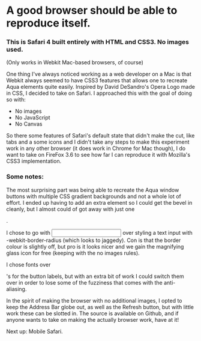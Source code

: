 # A good browser should be able to reproduce itself.

### This is Safari 4 built entirely with HTML and CSS3. No images used.

(Only works in Webkit Mac-based browsers, of course)

One thing I've always noticed working as a web developer on a Mac is that Webkit always seemed to have CSS3 features that allows one to recreate Aqua elements quite easily. Inspired by David DeSandro's Opera Logo made in CSS, I decided to take on Safari. I approached this with the goal of doing so with:

+ No images
+ No JavaScript
+ No Canvas

So there some features of Safari's default state that didn't make the cut, like tabs and a some icons and I didn't take any steps to make this experiment work in any other browser (it does work in Chrome for Mac though), I do want to take on FireFox 3.6 to see how far I can reproduce it with Mozilla's CSS3 implementation.

### Some notes:

The most surprising part was being able to recreate the Aqua window buttons with multiple CSS gradient backgrounds and not a whole lot of effort. I ended up having to add an extra <span> element so I could get the bevel in cleanly, but I almost could of got away with just one <div>.

I chose to go with <input type="search"> over styling a text input with -webkit-border-radius (which looks to jaggedy). Con is that the border colour is slightly off, but pro is it looks nicer and we gain the magnifying glass icon for free (keeping with the no images rules).

I chose fonts over <div>'s for the button labels, but with an extra bit of work I could switch them over in order to lose some of the fuzziness that comes with the anti-aliasing.

In the spirit of making the browser with no additional images, I opted to keep the Address Bar globe out, as well as the Refresh button, but with little work these can be slotted in. The source is available on Github, and if anyone wants to take on making the actually browser work, have at it!

Next up: Mobile Safari.